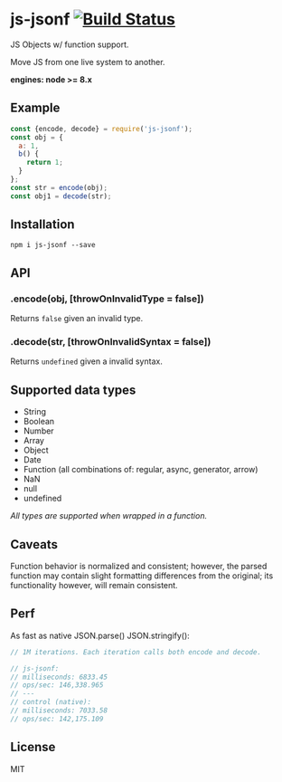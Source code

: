 # js-jsonf [![Build Status](https://travis-ci.org/iamdevonbutler/js-jsonf.svg?branch=master)](https://travis-ci.org/iamdevonbutler/js-jsonf)

JS Objects w/ function support. 

Move JS from one live system to another.

**engines: node >= 8.x**

## Example
```javascript
const {encode, decode} = require('js-jsonf');
const obj = {
  a: 1,
  b() {
    return 1;
  }
};
const str = encode(obj);
const obj1 = decode(str);
```

## Installation

```
npm i js-jsonf --save
```

## API
### .encode(obj, [throwOnInvalidType = false])
Returns `false` given an invalid type.

### .decode(str, [throwOnInvalidSyntax = false])
Returns `undefined` given a invalid syntax.

## Supported data types

- String
- Boolean
- Number
- Array
- Object
- Date
- Function (all combinations of: regular, async, generator, arrow)
- NaN
- null
- undefined

*All types are supported when wrapped in a function.*

## Caveats
Function behavior is normalized and consistent; however, the parsed function may contain slight formatting differences from the original; its functionality however, will remain consistent.

## Perf
As fast as native JSON.parse() JSON.stringify():

```javascript
// 1M iterations. Each iteration calls both encode and decode.

// js-jsonf:
// milliseconds: 6833.45
// ops/sec: 146,338.965
// ---
// control (native):
// milliseconds: 7033.58
// ops/sec: 142,175.109
```

## License
MIT
